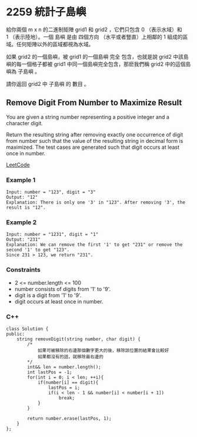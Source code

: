 # 2259 統計子島嶼

給你兩個 m x n 的二進制矩陣 grid1 和 grid2 ，它們只包含 0 （表示水域）和 1 （表示陸地）。一個 島嶼 是由 四個方向 （水平或者豎直）上相鄰的 1 組成的區域。任何矩陣以外的區域都視為水域。

如果 grid2 的一個島嶼，被 grid1 的一個島嶼 完全 包含，也就是說 grid2 中該島嶼的每一個格子都被 grid1 中同一個島嶼完全包含，那麽我們稱 grid2 中的這個島嶼為 子島嶼 。

請你返回 grid2 中 子島嶼 的 數目 。


## Remove Digit From Number to Maximize Result

You are given a string number representing a positive integer and a character digit.

Return the resulting string after removing exactly one occurrence of digit from number such that the value of the resulting string in decimal form is maximized. The test cases are generated such that digit occurs at least once in number.

[LeetCode](https://leetcode-cn.com/problems/remove-digit-from-number-to-maximize-result/)

### Example 1

```
Input: number = "123", digit = "3"
Output: "12"
Explanation: There is only one '3' in "123". After removing '3', the result is "12".
```

### Example 2

```
Input: number = "1231", digit = "1"
Output: "231"
Explanation: We can remove the first '1' to get "231" or remove the second '1' to get "123".
Since 231 > 123, we return "231".
``` 

### Constraints

* 2 <= number.length <= 100
* number consists of digits from '1' to '9'.
* digit is a digit from '1' to '9'.
* digit occurs at least once in number.

### C++ 

```
class Solution {
public:
    string removeDigit(string number, char digit) {
        /*
            如果可被移除的右邊那個數字更大的後，移除該位置的結果會比較好
            如果都沒有的話，就移除最右邊的
        */
        int&& len = number.length();
        int lastPos = -1;
        for(int i = 0; i < len; ++i){
            if(number[i] == digit){
                lastPos = i;
                if(i < len - 1 && number[i] < number[i + 1])
                    break;
            }
        }

        return number.erase(lastPos, 1);       
    }
};
```
